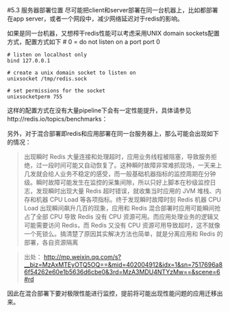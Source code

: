 #5.3	服务器部署位置
尽可能把client和server部署在同一台机器上，比如都部署在app server，或者一个网段中，减少网络延迟对于redis的影响。


如果是同一台机器，又想榨干redis性能可以考虑采用UNIX domain sockets配置方式，配置方式如下
	# 0 = do not listen on a port
	port 0
	
	# listen on localhost only
	bind 127.0.0.1
	
	# create a unix domain socket to listen on
	unixsocket /tmp/redis.sock
	
	# set permissions for the socket
	unixsocketperm 755

这样的配置方式在没有大量pipeline下会有一定性能提升，具体请参见http://redis.io/topics/benchmarks：

另外，对于混合部署即redis和应用部署在同一台服务器上，那么可能会出现如下的情况：

>出现瞬时 Redis 大量连接和处理超时，应用业务线程被阻塞，导致服务拒绝，过一段时间可能又自动恢复了。这种瞬时故障非常难抓现场，一天来上几发就会给人业务不稳定的感受，而一般基础机器指标的监控周期在分钟级。瞬时故障可能发生在监控的采集间隙，所以只好上脚本在秒级监控日志，发现瞬时出现大量 Redis 超时错误，就收集当时应用的 JVM 堆栈、内存和机器 CPU Load 等各项指标。终于发现瞬时故障时刻 Redis 机器 CPU Load 出现瞬间飙升几百的现象，应用和 Redis 混合部署时应用可能瞬间抢占了全部 CPU 导致 Redis 没有 CPU 资源可用。而应用处理业务的逻辑又可能需要访问 Redis，而 Redis 又没有 CPU 资源可用导致超时，这不就像一个死锁么。搞清楚了原因其实解决方法也简单，就是分离应用和 Redis 的部署，各自资源隔离

>出处：
http://mp.weixin.qq.com/s?__biz=MzAxMTEyOTQ5OQ==&mid=402004912&idx=1&sn=7517696a86f54262e60e1b5636d6cbe0&3rd=MzA3MDU4NTYzMw==&scene=6#rd

因此在混合部署下要对极限性能进行监控，提前将可能出现性能问题的应用迁移出来。

